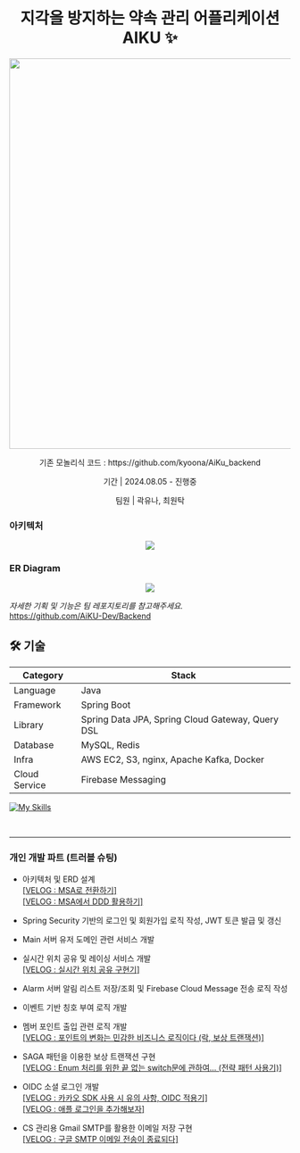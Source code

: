 <h1 align="center" style="font-weight: bold;">지각을 방지하는 약속 관리 어플리케이션 AIKU ✨</h1>
<p align="center">
  <img align='center' src='https://github.com/user-attachments/assets/d14b7984-07a7-47f5-9b0c-0453487fa9dd' width="700"/></img>
</p>
<p align="center">
  기존 모놀리식 코드 : https://github.com/kyoona/AiKu_backend
</p>
<p align="center">기간 | 2024.08.05 - 진행중</p>
<p align="center">팀원 | 곽유나, 최원탁</p>

### 아키텍처
<p align="center">
  <img src="https://github.com/user-attachments/assets/7c67ca53-005a-48a9-8422-72638ccf1b57"/>
</p>

### ER Diagram
<p align="center">
  <img src="https://github.com/user-attachments/assets/379ede92-bd98-4af0-8e3c-542b458f70de"/>
</p>

*자세한 기획 및 기능은 팀 레포지토리를 참고해주세요.*   
https://github.com/AiKU-Dev/Backend



<h2 id="technologies">🛠️ 기술</h2>

| Category | Stack |
| --- | --- |
| Language | Java |
| Framework | Spring Boot |
| Library | Spring Data JPA, Spring Cloud Gateway, Query DSL |
| Database | MySQL, Redis |
| Infra | AWS EC2, S3, nginx, Apache Kafka, Docker |
| Cloud Service | Firebase Messaging |

[![My Skills](https://skillicons.dev/icons?i=java,spring,kafka,docker,firebase,aws,redis,mysql,nginx)](https://skillicons.dev)

</br>

---
### 개인 개발 파트 (트러블 슈팅)

- 아키텍처 및 ERD 설계   
  [[VELOG : MSA로 전환하기]](https://velog.io/@_roundtable/MSA%EB%A1%9C-%EC%A0%84%ED%99%98%ED%95%98%EA%B8%B0)   
  [[VELOG : MSA에서 DDD 활용하기]](https://velog.io/@_roundtable/MSA%EC%97%90%EC%84%9C-DDD-%ED%99%9C%EC%9A%A9%ED%95%98%EA%B8%B0)
    
- Spring Security 기반의 로그인 및 회원가입 로직 작성, JWT 토큰 발급 및 갱신
     
- Main 서버 유저 도메인 관련 서비스 개발
  
- 실시간 위치 공유 및 레이싱 서비스 개발   
  [[VELOG : 실시간 위치 공유 구현기]](https://velog.io/@_roundtable/%EC%8B%A4%EC%8B%9C%EA%B0%84-%EC%9C%84%EC%B9%98-%EA%B3%B5%EC%9C%A0-%EA%B5%AC%ED%98%84%EA%B8%B0)
  
- Alarm 서버 알림 리스트 저장/조회 및 Firebase Cloud Message 전송 로직 작성
  
- 이벤트 기반 칭호 부여 로직 개발
  
- 멤버 포인트 출입 관련 로직 개발   
  [[VELOG : 포인트의 변화는 민감한 비즈니스 로직이다 (락, 보상 트랜잭션)]](https://velog.io/@_roundtable/%ED%8F%AC%EC%9D%B8%ED%8A%B8%EC%9D%98-%EB%B3%80%ED%99%94%EB%8A%94-%EB%AF%BC%EA%B0%90%ED%95%9C-%EB%B9%84%EC%A6%88%EB%8B%88%EC%8A%A4-%EB%A1%9C%EC%A7%81%EC%9D%B4%EB%8B%A4-%EB%9D%BD-%EB%B3%B4%EC%83%81-%ED%8A%B8%EB%9E%9C%EC%9E%AD%EC%85%98)
  
- SAGA 패턴을 이용한 보상 트랜잭션 구현   
  [[VELOG : Enum 처리를 위한 끝 없는 switch문에 관하여… (전략 패턴 사용기)]](https://velog.io/@_roundtable/Enum-%EC%B2%98%EB%A6%AC%EB%A5%BC-%EC%9C%84%ED%95%9C-%EB%81%9D-%EC%97%86%EB%8A%94-switch%EB%AC%B8%EC%97%90-%EA%B4%80%ED%95%98%EC%97%AC-%EC%A0%84%EB%9E%B5-%ED%8C%A8%ED%84%B4-%EC%82%AC%EC%9A%A9%EA%B8%B0)
  
- OIDC 소셜 로그인 개발   
  [[VELOG : 카카오 SDK 사용 시 유의 사항, OIDC 적용기]](https://velog.io/@_roundtable/%EC%B9%B4%EC%B9%B4%EC%98%A4-SDK-%EC%82%AC%EC%9A%A9-%EC%8B%9C-%EC%9C%A0%EC%9D%98-%EC%82%AC%ED%95%AD-OIDC-%EC%A0%81%EC%9A%A9%EA%B8%B0)   
  [[VELOG : 애플 로그인을 추가해보자]](https://velog.io/@_roundtable/%EC%95%A0%ED%94%8C-%EB%A1%9C%EA%B7%B8%EC%9D%B8%EC%9D%84-%EC%B6%94%EA%B0%80%ED%95%B4%EB%B3%B4%EC%9E%90)
  
- CS 관리용 Gmail SMTP를 활용한 이메일 저장 구현   
  [[VELOG : 구글 SMTP 이메일 전송이 종료되다]](https://velog.io/@_roundtable/%EA%B5%AC%EA%B8%80-SMTP-%EC%9D%B4%EB%A9%94%EC%9D%BC-%EC%A0%84%EC%86%A1%EC%9D%B4-%EC%A2%85%EB%A3%8C%EB%90%98%EB%8B%A4)

